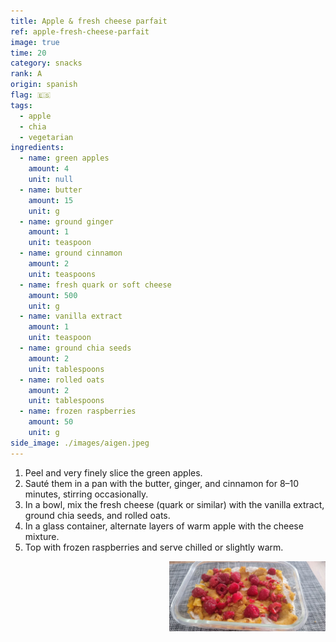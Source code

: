 ```yaml
---
title: Apple & fresh cheese parfait
ref: apple-fresh-cheese-parfait
image: true
time: 20
category: snacks
rank: A
origin: spanish
flag: 🇪🇸
tags:
  - apple
  - chia
  - vegetarian
ingredients:
  - name: green apples
    amount: 4
    unit: null
  - name: butter
    amount: 15
    unit: g
  - name: ground ginger
    amount: 1
    unit: teaspoon
  - name: ground cinnamon
    amount: 2
    unit: teaspoons
  - name: fresh quark or soft cheese
    amount: 500
    unit: g
  - name: vanilla extract
    amount: 1
    unit: teaspoon
  - name: ground chia seeds
    amount: 2
    unit: tablespoons
  - name: rolled oats
    amount: 2
    unit: tablespoons
  - name: frozen raspberries
    amount: 50
    unit: g
side_image: ./images/aigen.jpeg
---
```


1. Peel and very finely slice the green apples.
2. Sauté them in a pan with the butter, ginger, and cinnamon for 8–10 minutes, stirring occasionally.
3. In a bowl, mix the fresh cheese (quark or similar) with the vanilla extract, ground chia seeds, and rolled oats.
4. In a glass container, alternate layers of warm apple with the cheese mixture.
5. Top with frozen raspberries and serve chilled or slightly warm.

<img src="images/apple_fresh_cheese_parfait.jpg" style="width:250px; float:right;"/>
